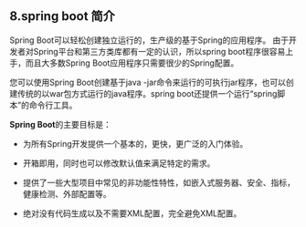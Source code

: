 ## 8.spring boot 简介

Spring Boot可以轻松创建独立运行的，生产级的基于Spring的应用程序。 由于开发者对Spring平台和第三方类库都有一定的认识，所以spring boot程序很容易上手，而且大多数Spring Boot应用程序只需要很少的Spring配置。

您可以使用Spring Boot创建基于java -jar命令来运行的可执行jar程序，也可以创建传统的以war包方式运行的java程序。spring boot还提供一个运行“spring脚本”的命令行工具。

**Spring Boot**的主要目标是：

* 为所有Spring开发提供一个基本的，更快，更广泛的入门体验。

* 开箱即用，同时也可以修改默认值来满足特定的需求。

* 提供了一些大型项目中常见的非功能性特性，如嵌入式服务器、安全、指标，健康检测、外部配置等。
* 绝对没有代码生成以及不需要XML配置，完全避免XML配置。



